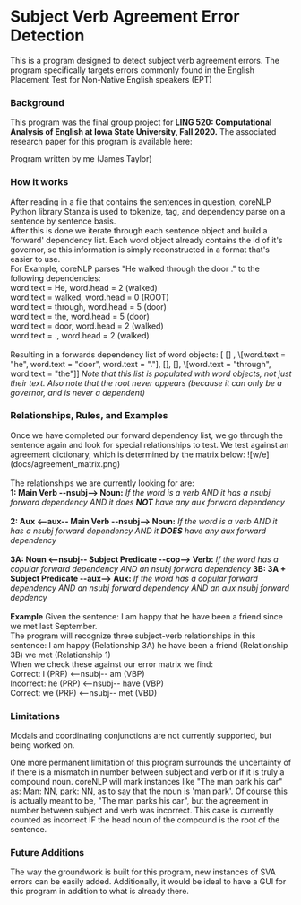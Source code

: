 <h1>Subject Verb Agreement Error Detection</h1>
This is a program designed to detect subject verb agreement errors.
The program specifically targets errors commonly found in the English Placement Test for Non-Native English speakers (EPT)
<h3> Background </h3>
This program was the final group project for <b>LING 520: Computational Analysis of English at Iowa State
University, Fall 2020.</b>
The associated research paper for this program is available here:

Program written by me (James Taylor)

<h3>How it works</h3>
After reading in a file that contains the sentences in question, coreNLP Python library Stanza is used to
tokenize, tag, and dependency parse on a sentence by sentence basis.  
<br />
After this is done we iterate through each sentence object and
build a 'forward' dependency list. Each word object
already contains the id of it's governor, so this information
is simply reconstructed in a format that's easier to use.  
<br />
For Example, coreNLP parses "He walked through the door ." to the following dependencies:<br>
word.text = He, word.head = 2 (walked)<br>
word.text = walked, word.head = 0 (ROOT)<br>
word.text = through, word.head = 5 (door)<br>
word.text = the, word.head = 5 (door)<br>
word.text = door, word.head = 2 (walked)<br>
word.text = ., word.head = 2 (walked)<br>
<br />
Resulting in a forwards dependency list of word objects:    
[ [] , \[word.text = "he", word.text = "door", word.text =  "."], [], [], \[word.text = "through", word.text = "the"]]  
<em> Note that this list is populated with word objects, not just their text. 
Also note that the root never appears (because it can only be a governor, and is never a dependent) </em>  
<h3> Relationships, Rules, and Examples </h3>
Once we have completed our forward dependency list, we go through the sentence again
and look for special relationships to test. We test against an agreement dictionary, which is determined
by the matrix below:  
![w/e](docs/agreement_matrix.png)<br>  
<br />
The relationships we are currently looking for are:<br>    
<b>1: Main Verb --nsubj--> Noun:</b>     
<em>If the word is a verb AND it has a nsubj forward dependency AND it does <b>NOT</b> have any aux forward dependency</em><br>
<br />
<b>2: Aux <--aux-- Main Verb --nsubj--> Noun:</b>  
<em>If the word is a verb AND it has a nsubj forward dependency AND it <b>DOES</b> have any aux forward dependency</em><br> 
<br />
<b>3A: Noun <--nsubj-- Subject Predicate --cop--> Verb:</b>  
<em>If the word has a copular forward dependency AND an nsubj forward dependency</em>
<b>3B: 3A + Subject Predicate --aux--> Aux:</b>  
<em>If the word has a copular forward dependency AND an nsubj forward dependency AND an aux nsubj forward depdency</em><br> 
<br />  
<b>Example</b>  
Given the sentence: I am happy that he have been a friend since we met last September.
<br />    
The program will recognize three subject-verb relationships in this sentence:  
I am happy (Relationship 3A)  
he have been a friend (Relationship 3B)  
we met (Relationship 1)  
<br />
When we check these against our error matrix we find:  
<br />Correct: I (PRP) <--nsubj-- am (VBP)
<br />Incorrect: he (PRP) <--nsubj-- have (VBP)
<br />Correct: we (PRP) <--nsubj-- met (VBD)

<h3> Limitations </h3>
Modals and coordinating conjunctions are not currently supported, but being worked on.

One more permanent limitation of this program surrounds the uncertainty of if there is a mismatch in number between
subject and verb or if it is truly a compound noun. coreNLP will mark instances like "The man park his car"
as: Man: NN, park: NN, as to say that the noun is 'man park'. Of course this is actually meant to be, 
"The man parks his car", but the agreement in number between subject and verb was incorrect. This case is
currently counted as incorrect IF the head noun of the compound is the root of the sentence.  


<h3> Future Additions </h3>
The way the groundwork is built for this program, new instances of SVA errors can be easily added.
Additionally, it would be ideal to have a GUI for this program in addition to what is already there.
